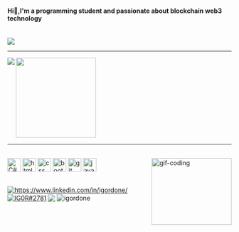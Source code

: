 <h4>Hi👋,I'm a programming student and passionate about blockchain web3 technology</h4>
<br>
 
<img src="https://img.shields.io/static/v1?label=Overview&message=Igor Done&color=3178c6&style=for-the-badge&logo=GitHub">
<br>
<hr>

<img align='left' src="https://github-readme-stats.vercel.app/api?username=igordone&show_icons=true&cache_seconds=2300&theme=transparent">
</div>

<div>
    <img height="180em" src="https://github-readme-stats.vercel.app/api/top-langs/?username=igordone&theme=dark&text_color=3d7680&title_color=3178c6&hide_border=false&include_all_commits=true&count_private=true&layout=compact&title"/>  

<hr>

<div style="display: inline_block"><br>
  <img alt="C#" width="30"src="https://cdn.jsdelivr.net/gh/devicons/devicon/icons/csharp/csharp-original.svg" />
  <img alt="html" width="30" src="https://cdn.jsdelivr.net/gh/devicons/devicon/icons/html5/html5-original.svg" />
  <img alt="css" width="30"  src="https://cdn.jsdelivr.net/gh/devicons/devicon/icons/css3/css3-original.svg" />
  <img alt="bootstrap" width="30" src="https://cdn.jsdelivr.net/gh/devicons/devicon/icons/bootstrap/bootstrap-original.svg" />
  <img alt="git" width="30" src="https://cdn.jsdelivr.net/gh/devicons/devicon/icons/git/git-original.svg"/>
  <img alt="java script" width="30" src="https://cdn.jsdelivr.net/gh/devicons/devicon/icons/javascript/javascript-original.svg" />
  <img align="right" width="180" height="150" alt="gif-coding" src="https://media1.giphy.com/media/xUA7bdpLxQhsSQdyog/giphy.gif?cid=790b7611becd1329bdc88b5090cda6a3c7a48e203ae594e6&rid=giphy.gif&ct=g">
</div>

  ##

<div>
  <a href="https://linkedin.com/in/https://www.linkedin.com/in/igordone/" target="_blank"><img align="center" src="https://img.shields.io/badge/LinkedIn-0077B5?style=for-the-badge&logo=linkedin&logoColor=white" alt="https://www.linkedin.com/in/igordone/"/></a>
  <a href="https://discord.gg/IG0R#2781" target="_blank"><img align="center" src="https://img.shields.io/badge/Discord-7289DA?style=for-the-badge&logo=discord&logoColor=white" alt="IG0R#2781"/></a>
  <a href="mailto:contato@igor.done15"><img align="center" src="https://img.shields.io/badge/Gmail-D14836?style=for-the-badge&logo=gmail&logoColor=white" target="_blank"/></a>
  <img align="center" src="https://komarev.com/ghpvc/?username=igordone&label=Profile%20views&color=0e75b6&style=flat" alt="igordone"/>
</div>
